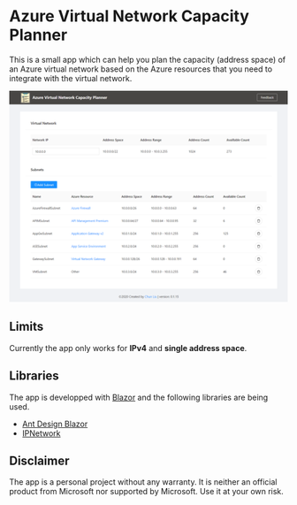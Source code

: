 # Azure Virtual Network Capacity Planner

This is a small app which can help you plan the capacity (address space) of an Azure virtual network based on the Azure resources that you need to integrate with the virtual network. 

![Vnet Planner](vnetplanner.png)

## Limits

Currently the app only works for **IPv4** and **single address space**. 

## Libraries

The app is developped with [Blazor](https://dotnet.microsoft.com/apps/aspnet/web-apps/blazor) and the following libraries are being used. 

- [Ant Design Blazor](https://antblazor.com/en-US/)
- [IPNetwork](https://github.com/lduchosal/ipnetwork)

## Disclaimer

The app is a personal project without any warranty. It is neither an official product from Microsoft nor supported by Microsoft. Use it at your own risk.

